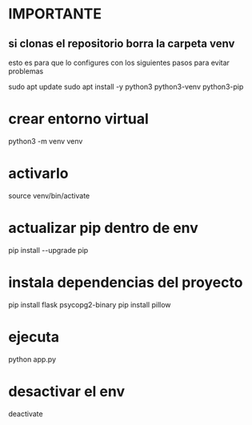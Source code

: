 # IMPORTANTE
## si clonas el repositorio borra la carpeta venv
esto es para que lo configures con los siguientes pasos para evitar problemas

sudo apt update
sudo apt install -y python3 python3-venv python3-pip

# crear entorno virtual
python3 -m venv venv

# activarlo
source venv/bin/activate

# actualizar pip dentro de env
pip install --upgrade pip


# instala dependencias del proyecto
pip install flask psycopg2-binary
pip install pillow


# ejecuta
python app.py

# desactivar el env
deactivate